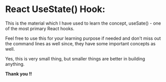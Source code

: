 # React UseState() Hook:

This is the material which I have used to learn the concept, useSate() - one of the most primary React hooks.

Feel free to use this for your learning purpose if needed and don't miss out the command lines as well since, they have some important concepts as well.

Yes, this is very small thing, but smaller things are better in building anything.

**Thank you !!**
